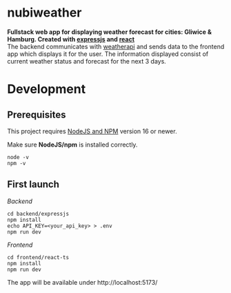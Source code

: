 # nubiweather

**Fullstack web app for displaying weather forecast for cities: Gliwice & Hamburg. Created with [expressjs](https://expressjs.com/) and [react](https://react.dev/)**  
The backend communicates with [weatherapi](https://www.weatherapi.com/) and sends data to the frontend app which displays it for the user. The information displayed consist of current weather status and forecast for the next 3 days.

# Development

## Prerequisites

This project requires [NodeJS and NPM](https://nodejs.org/en) version 16 or newer.  

Make sure **NodeJS/npm** is installed correctly.  

```
node -v
npm -v
```

## First launch

*Backend*
```
cd backend/expressjs
npm install
echo API_KEY=<your_api_key> > .env
npm run dev
```

*Frontend*
```
cd frontend/react-ts
npm install
npm run dev
```

The app will be available under http://localhost:5173/  
